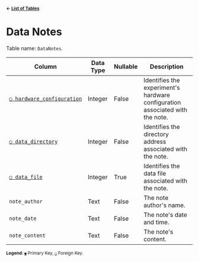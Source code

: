 <sup>**← [List of Tables](schema.md)**</sup>

# Data Notes

Table name: `DataNotes`. 

| Column                                                   | Data Type | Nullable | Description |
| -------------------------------------------------------- | --------- | -------- | ----------- |
| [`○ hardware_configuration`](hardware_configurations.md) | Integer   | False    | Identifies the experiment's hardware configuration associated with the note. |
| [`○ data_directory`](data_directories.md)                | Integer   | False    | Identifies the directory address associated with the note.                   |
| [`○ data_file`](data_types.md)                           | Integer   | True     | Identifies the data file associated with the note.                           |
| `note_author`                                            | Text      | False    | The note author's name.                                                      |
| `note_date`                                              | Text      | False    | The note's date and time.                                                    |
| `note_content`                                           | Text      | False    | The note's content.                                                          |

<sup>**Legend**: [`●`](data_directories.md) Primary Key, [`○`](data_directories.md) Foreign Key.</sup>
